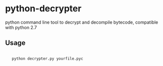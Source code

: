 python-decrypter
================

python command line tool to decrypt and decompile bytecode, compatible with python 2.7


## Usage

```

   python decrypter.py yourfile.pyc
```

